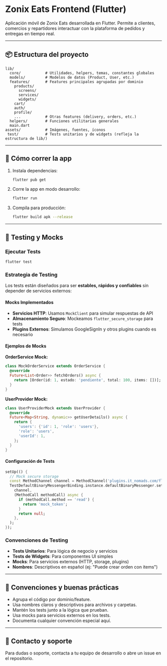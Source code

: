 # Zonix Eats Frontend (Flutter)

Aplicación móvil de Zonix Eats desarrollada en Flutter. Permite a clientes, comercios y repartidores interactuar con la plataforma de pedidos y entregas en tiempo real.

---

## 📦 Estructura del proyecto

```
lib/
  core/           # Utilidades, helpers, temas, constantes globales
  models/         # Modelos de datos (Product, User, etc.)
  features/       # Features principales agrupadas por dominio
    products/
      screens/
      services/
      widgets/
    cart/
    auth/
    profile/
    ...           # Otras features (delivery, orders, etc.)
  helpers/        # Funciones utilitarias generales
  main.dart
assets/           # Imágenes, fuentes, íconos
 test/            # Tests unitarios y de widgets (refleja la estructura de lib/)
```

---

## 🚀 Cómo correr la app

1. Instala dependencias:
   ```bash
   flutter pub get
   ```
2. Corre la app en modo desarrollo:
   ```bash
   flutter run
   ```
3. Compila para producción:
   ```bash
   flutter build apk --release
   ```

---

## 🧪 Testing y Mocks

### Ejecutar Tests
```bash
flutter test
```

### Estrategia de Testing
Los tests están diseñados para ser **estables, rápidos y confiables** sin depender de servicios externos:

#### Mocks Implementados
- **Servicios HTTP**: Usamos `MockClient` para simular respuestas de API
- **Almacenamiento Seguro**: Mockeamos `flutter_secure_storage` para tests
- **Plugins Externos**: Simulamos GoogleSignIn y otros plugins cuando es necesario

#### Ejemplos de Mocks

**OrderService Mock:**
```dart
class MockOrderService extends OrderService {
  @override
  Future<List<Order>> fetchOrders() async {
    return [Order(id: 1, estado: 'pendiente', total: 100, items: [])];
  }
}
```

**UserProvider Mock:**
```dart
class UserProviderMock extends UserProvider {
  @override
  Future<Map<String, dynamic>> getUserDetails() async {
    return {
      'users': {'id': 1, 'role': 'users'},
      'role': 'users',
      'userId': 1,
    };
  }
}
```

#### Configuración de Tests
```dart
setUp(() {
  // Mock secure storage
  const MethodChannel channel = MethodChannel('plugins.it_nomads.com/flutter_secure_storage');
  TestDefaultBinaryMessengerBinding.instance.defaultBinaryMessenger.setMockMethodCallHandler(
    channel,
    (MethodCall methodCall) async {
      if (methodCall.method == 'read') {
        return 'mock_token';
      }
      return null;
    },
  );
});
```

### Convenciones de Testing
- **Tests Unitarios**: Para lógica de negocio y servicios
- **Tests de Widgets**: Para componentes UI simples
- **Mocks**: Para servicios externos (HTTP, storage, plugins)
- **Nombres**: Descriptivos en español (ej: "Puede crear orden con items")

---

## 📝 Convenciones y buenas prácticas
- Agrupa el código por dominio/feature.
- Usa nombres claros y descriptivos para archivos y carpetas.
- Mantén los tests junto a la lógica que prueban.
- Usa mocks para servicios externos en los tests.
- Documenta cualquier convención especial aquí.

---

## 📄 Contacto y soporte
Para dudas o soporte, contacta a tu equipo de desarrollo o abre un issue en el repositorio.
